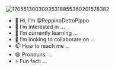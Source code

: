 ![17055130030935318855360201578382](https://github.com/PeppinoDettoPippo/PeppinoDettoPippo/assets/156942696/30a45310-91e6-4fd6-8e2a-f6dd9d8ac2a3)
- 👋 Hi, I’m @PeppinoDettoPippo
- 👀 I’m interested in ...
- 🌱 I’m currently learning ...
- 💞️ I’m looking to collaborate on ...
- 📫 How to reach me ...
- 😄 Pronouns: ...
- ⚡ Fun fact: ...

<!---
PeppinoDettoPippo/PeppinoDettoPippo is a ✨ special ✨ repository because its `README.md` (this file) appears on your GitHub profile.
You can click the Preview link to take a look at your changes.
--->
